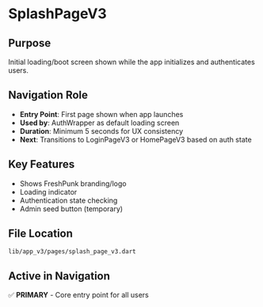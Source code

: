 # SplashPageV3

## Purpose
Initial loading/boot screen shown while the app initializes and authenticates users.

## Navigation Role
- **Entry Point**: First page shown when app launches
- **Used by**: AuthWrapper as default loading screen
- **Duration**: Minimum 5 seconds for UX consistency
- **Next**: Transitions to LoginPageV3 or HomePageV3 based on auth state

## Key Features
- Shows FreshPunk branding/logo
- Loading indicator
- Authentication state checking
- Admin seed button (temporary)

## File Location
`lib/app_v3/pages/splash_page_v3.dart`

## Active in Navigation
✅ **PRIMARY** - Core entry point for all users